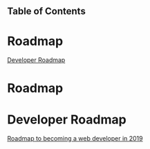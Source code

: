 ## Table of Contents

# Roadmap
[Developer Roadmap](#developer-roadmap)



# Roadmap
# Developer Roadmap
[Roadmap to becoming a web developer in 2019](https://github.com/kamranahmedse/developer-roadmap)

